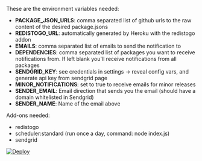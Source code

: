 These are the environment variables needed:

- **PACKAGE_JSON_URLS**: comma separated list of github urls to the raw content of the desired package.jsons
- **REDISTOGO_URL**: automatically generated by Heroku with the redistogo addon
- **EMAILS**: comma separated list of emails to send the notification to
- **DEPENDENCIES**: comma separated list of packages you want to receive notifications from. If left blank you'll receive notifications from all packages
- **SENDGRID_KEY**: see credentials in settings -> reveal config vars, and generate api key from sendgrid page
- **MINOR_NOTIFICATIONS**: set to true to receive emails for minor releases
- **SENDER_EMAIL**: Email direction that sends you the email (should have a domain whitelisted in Sendgrid)
- **SENDER_NAME**: Name of the email above

Add-ons needed:

- redistogo
- scheduler:standard (run once a day, command: node index.js)
- sendgrid

[![Deploy](https://www.herokucdn.com/deploy/button.svg)](https://heroku.com/deploy)
